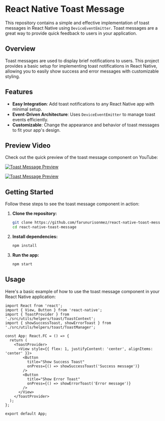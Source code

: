 # React Native Toast Message

This repository contains a simple and effective implementation of toast messages in React Native using `DeviceEventEmitter`. Toast messages are a great way to provide quick feedback to users in your application.

## Overview

Toast messages are used to display brief notifications to users. This project provides a basic setup for implementing toast notifications in React Native, allowing you to easily show success and error messages with customizable styling.

## Features

- **Easy Integration**: Add toast notifications to any React Native app with minimal setup.
- **Event-Driven Architecture**: Uses `DeviceEventEmitter` to manage toast events efficiently.
- **Customizable**: Change the appearance and behavior of toast messages to fit your app's design.

## Preview Video

Check out the quick preview of the toast message component on YouTube:

[![Toast Message Preview](https://img.youtube.com/vi/O8jXE0OAAek/0.jpg)](https://youtube.com/shorts/O8jXE0OAAek)

[![Toast Message Preview](https://img.youtube.com/vi/V0t7jZmpC-w/0.jpg)](https://youtube.com/shorts/V0t7jZmpC-w)


## Getting Started

Follow these steps to see the toast message component in action:

1. **Clone the repository:**

    ```bash
    git clone https://github.com/farunurisonmez/react-native-toast-message.git
    cd react-native-toast-message
    ```

2. **Install dependencies:**

    ```bash
    npm install
    ```

3. **Run the app:**

    ```bash
    npm start
    ```

## Usage

Here's a basic example of how to use the toast message component in your React Native application:

```tsx
import React from 'react';
import { View, Button } from 'react-native';
import { ToastProvider } from './src/utils/helpers/toast/ToastContext';
import { showSuccessToast, showErrorToast } from './src/utils/helpers/toast/ToastManager';

const App: React.FC = () => {
  return (
    <ToastProvider>
      <View style={{ flex: 1, justifyContent: 'center', alignItems: 'center' }}>
        <Button
          title="Show Success Toast"
          onPress={() => showSuccessToast('Success message')}
        />
        <Button
          title="Show Error Toast"
          onPress={() => showErrorToast('Error message')}
        />
      </View>
    </ToastProvider>
  );
};

export default App;
